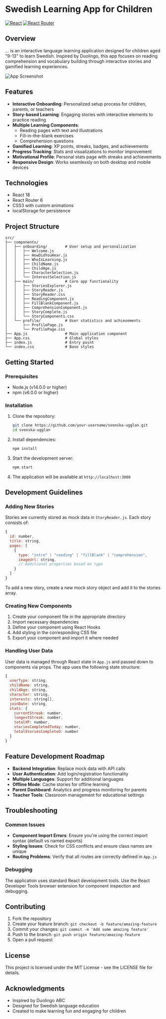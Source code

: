 # Swedish Learning App for Children

[![React](https://img.shields.io/badge/React-18.2.0-blue.svg)](https://reactjs.org/)
[![React Router](https://img.shields.io/badge/React_Router-6.x-CA4245.svg)](https://reactrouter.com/)

## Overview

... is an interactive language learning application designed for children aged "9-13" to learn Swedish. Inspired by Duolingo, this app focuses on reading comprehension and vocabulary building through interactive stories and gamified learning experiences.

![App Screenshot](https://via.placeholder.com/800x400?text=Svenska+Ugglan+App)

## Features

- **Interactive Onboarding**: Personalized setup process for children, parents, or teachers
- **Story-based Learning**: Engaging stories with interactive elements to practice reading
- **Multiple Learning Components**:
  - Reading pages with text and illustrations
  - Fill-in-the-blank exercises
  - Comprehension questions
- **Gamified Learning**: XP points, streaks, badges, and achievements
- **Progress Tracking**: Stats and visualizations to monitor improvement
- **Motivational Profile**: Personal stats page with streaks and achievements
- **Responsive Design**: Works seamlessly on both desktop and mobile devices

## Technologies

- React 18
- React Router 6
- CSS3 with custom animations
- localStorage for persistence

## Project Structure

```
src/
├── components/
│   ├── onboarding/        # User setup and personalization
│   │   ├── Welcome.js
│   │   ├── HowDidYouHear.js
│   │   ├── WhoIsLearning.js
│   │   ├── ChildName.js
│   │   ├── ChildAge.js
│   │   ├── CharacterSelection.js
│   │   └── InterestSelection.js
│   ├── main/              # Core app functionality
│   │   ├── StoriesExplorer.js
│   │   ├── StoryReader.js
│   │   ├── StoryReader.css
│   │   ├── ReadingComponent.js
│   │   ├── FillBlankComponent.js
│   │   ├── ComprehensionComponent.js
│   │   ├── StoryComplete.js
│   │   └── StoryComponents.css
│   └── profile/           # User statistics and achievements
│       ├── ProfilePage.js
│       └── ProfilePage.css
├── App.js                 # Main application component
├── App.css                # Global styles
├── index.js               # Entry point
└── index.css              # Base styles
```

## Getting Started

### Prerequisites

- Node.js (v14.0.0 or higher)
- npm (v6.0.0 or higher)

### Installation

1. Clone the repository:
   ```bash
   git clone https://github.com/your-username/svenska-ugglan.git
   cd svenska-ugglan
   ```

2. Install dependencies:
   ```bash
   npm install
   ```

3. Start the development server:
   ```bash
   npm start
   ```

4. The application will be available at `http://localhost:3000`

## Development Guidelines

### Adding New Stories

Stories are currently stored as mock data in `StoryReader.js`. Each story consists of:

```javascript
{
  id: number,
  title: string,
  pages: [
    {
      type: "intro" | "reading" | "fillBlank" | "comprehension",
      imageUrl: string,
      // Additional properties based on type
    }
  ]
}
```

To add a new story, create a new mock story object and add it to the stories array.

### Creating New Components

1. Create your component file in the appropriate directory
2. Import necessary dependencies
3. Define your component using React Hooks
4. Add styling in the corresponding CSS file
5. Export your component and import it where needed

### Handling User Data

User data is managed through React state in `App.js` and passed down to components via props. The app uses the following state structure:

```javascript
{
  userType: string,
  childName: string,
  childAge: string,
  character: string,
  interests: string[],
  joinDate: string,
  stats: {
    currentStreak: number,
    longestStreak: number,
    totalXP: number,
    storiesCompletedToday: number,
    totalStoriesCompleted: number
  }
}
```

## Feature Development Roadmap

- **Backend Integration**: Replace mock data with API calls
- **User Authentication**: Add login/registration functionality
- **Multiple Languages**: Support for additional languages
- **Offline Mode**: Cache stories for offline learning
- **Parent Dashboard**: Analytics and progress monitoring for parents
- **Teacher Tools**: Classroom management for educational settings

## Troubleshooting

### Common Issues

- **Component Import Errors**: Ensure you're using the correct import syntax (default vs named exports)
- **Styling Issues**: Check for CSS conflicts and ensure class names are unique
- **Routing Problems**: Verify that all routes are correctly defined in `App.js`

### Debugging

The application uses standard React development tools. Use the React Developer Tools browser extension for component inspection and debugging.

## Contributing

1. Fork the repository
2. Create your feature branch: `git checkout -b feature/amazing-feature`
3. Commit your changes: `git commit -m 'Add some amazing feature'`
4. Push to the branch: `git push origin feature/amazing-feature`
5. Open a pull request

## License

This project is licensed under the MIT License - see the LICENSE file for details.

## Acknowledgments

- Inspired by Duolingo ABC
- Designed for Swedish language education
- Created to make learning fun and engaging for children
